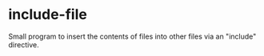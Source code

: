# include-file
Small program to insert the contents of files into other files via an "include" directive.
